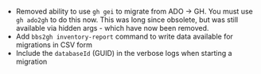 
- Removed ability to use `gh gei` to migrate from ADO -> GH. You must use `gh ado2gh` to do this now. This was long since obsolete, but was still available via hidden args - which have now been removed.
- Add `bbs2gh inventory-report` command to write data available for migrations in CSV form
- Include the `databaseId` (GUID) in the verbose logs when starting a migration
